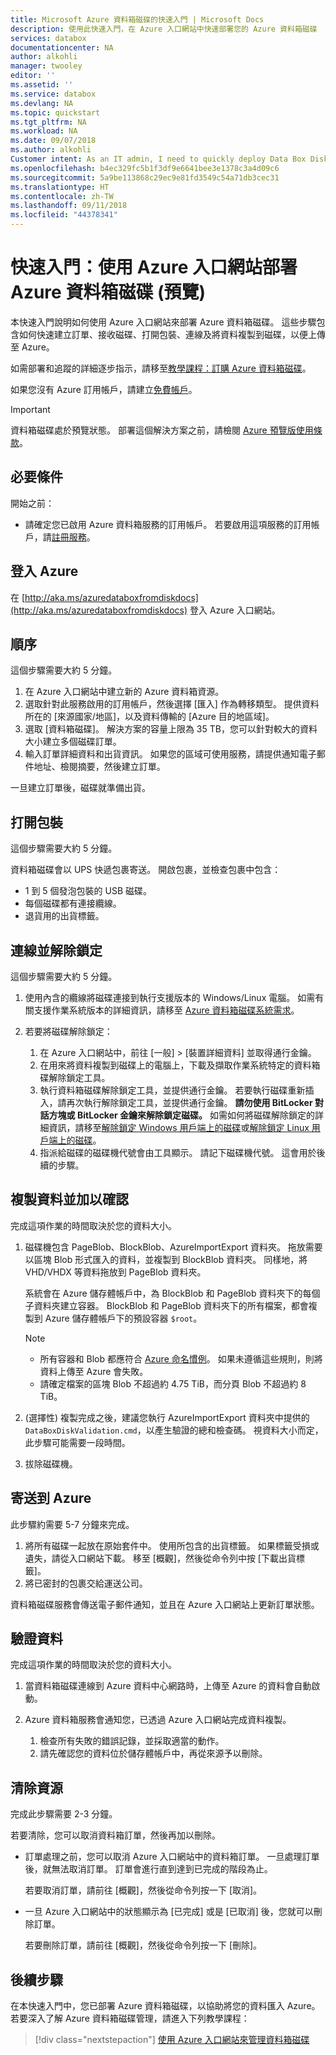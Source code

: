 ```yaml
---
title: Microsoft Azure 資料箱磁碟的快速入門 | Microsoft Docs
description: 使用此快速入門，在 Azure 入口網站中快速部署您的 Azure 資料箱磁碟
services: databox
documentationcenter: NA
author: alkohli
manager: twooley
editor: ''
ms.assetid: ''
ms.service: databox
ms.devlang: NA
ms.topic: quickstart
ms.tgt_pltfrm: NA
ms.workload: NA
ms.date: 09/07/2018
ms.author: alkohli
Customer intent: As an IT admin, I need to quickly deploy Data Box Disk so as to import data into Azure.
ms.openlocfilehash: b4ec329fc5b1f3df9e6641bee3e1378c3a4d09c6
ms.sourcegitcommit: 5a9be113868c29ec9e81fd3549c54a71db3cec31
ms.translationtype: HT
ms.contentlocale: zh-TW
ms.lasthandoff: 09/11/2018
ms.locfileid: "44378341"
---
```

# <a name="quickstart-deploy-azure-data-box-disk-using-the-azure-portal-preview"></a>快速入門：使用 Azure 入口網站部署 Azure 資料箱磁碟 (預覽)

本快速入門說明如何使用 Azure 入口網站來部署 Azure 資料箱磁碟。 這些步驟包含如何快速建立訂單、接收磁碟、打開包裝、連線及將資料複製到磁碟，以便上傳至 Azure。 

如需部署和追蹤的詳細逐步指示，請移至[教學課程：訂購 Azure 資料箱磁碟](data-box-disk-deploy-ordered.md)。 

如果您沒有 Azure 訂用帳戶，請建立[免費帳戶](https://azure.microsoft.com/en-us/free/?WT.mc_id=A261C142F)。

> [!IMPORTANT]
> 資料箱磁碟處於預覽狀態。 部署這個解決方案之前，請檢閱 [Azure 預覽版使用條款](https://azure.microsoft.com/support/legal/preview-supplemental-terms/)。

## <a name="prerequisites"></a>必要條件

開始之前：

- 請確定您已啟用 Azure 資料箱服務的訂用帳戶。 若要啟用這項服務的訂用帳戶，請[註冊服務](http://aka.ms/azuredataboxfromdiskdocs)。

## <a name="sign-in-to-azure"></a>登入 Azure

在 [http://aka.ms/azuredataboxfromdiskdocs](http://aka.ms/azuredataboxfromdiskdocs) 登入 Azure 入口網站。

## <a name="order"></a>順序

這個步驟需要大約 5 分鐘。

1. 在 Azure 入口網站中建立新的 Azure 資料箱資源。 
2. 選取針對此服務啟用的訂用帳戶，然後選擇 [匯入] 作為轉移類型。 提供資料所在的 [來源國家/地區]，以及資料傳輸的 [Azure 目的地區域]。
3. 選取 [資料箱磁碟]。 解決方案的容量上限為 35 TB，您可以針對較大的資料大小建立多個磁碟訂單。  
4. 輸入訂單詳細資料和出貨資訊。 如果您的區域可使用服務，請提供通知電子郵件地址、檢閱摘要，然後建立訂單。 

一旦建立訂單後，磁碟就準備出貨。 

## <a name="unpack"></a>打開包裝

這個步驟需要大約 5 分鐘。

資料箱磁碟會以 UPS 快遞包裹寄送。 開啟包裹，並檢查包裹中包含：

- 1 到 5 個發泡包裝的 USB 磁碟。
- 每個磁碟都有連接纜線。 
- 退貨用的出貨標籤。

## <a name="connect-and-unlock"></a>連線並解除鎖定

這個步驟需要大約 5 分鐘。

1. 使用內含的纜線將磁碟連接到執行支援版本的 Windows/Linux 電腦。 如需有關支援作業系統版本的詳細資訊，請移至 [Azure 資料箱磁碟系統需求](data-box-disk-system-requirements.md)。 
2. 若要將磁碟解除鎖定：

    1. 在 Azure 入口網站中，前往 [一般] > [裝置詳細資料] 並取得通行金鑰。
    2. 在用來將資料複製到磁碟上的電腦上，下載及擷取作業系統特定的資料箱碟解除鎖定工具。 
    3. 執行資料箱磁碟解除鎖定工具，並提供通行金鑰。 若要執行磁碟重新插入，請再次執行解除鎖定工具，並提供通行金鑰。 **請勿使用 BitLocker 對話方塊或 BitLocker 金鑰來解除鎖定磁碟。** 如需如何將磁碟解除鎖定的詳細資訊，請移至[解除鎖定 Windows 用戶端上的磁碟]()或[解除鎖定 Linux 用戶端上的磁碟]()。
    4. 指派給磁碟的磁碟機代號會由工具顯示。 請記下磁碟機代號。 這會用於後續的步驟。

## <a name="copy-data-and-verify"></a>複製資料並加以確認

完成這項作業的時間取決於您的資料大小。 

1. 磁碟機包含 PageBlob、BlockBlob、AzureImportExport 資料夾。 拖放需要以區塊 Blob 形式匯入的資料，並複製到 BlockBlob 資料夾。 同樣地，將 VHD/VHDX 等資料拖放到 PageBlob 資料夾。

    系統會在 Azure 儲存體帳戶中，為 BlockBlob 和 PageBlob 資料夾下的每個子資料夾建立容器。 BlockBlob 和 PageBlob 資料夾下的所有檔案，都會複製到 Azure 儲存體帳戶下的預設容器 `$root`。

    > [!NOTE] 
    > - 所有容器和 Blob 都應符合 [Azure 命名慣例](data-box-disk-limits.md#azure-block-blob-and-page-blob-naming-conventions)。 如果未遵循這些規則，則將資料上傳至 Azure 會失敗。
    > - 請確定檔案的區塊 Blob 不超過約 4.75 TiB，而分頁 Blob 不超過約 8 TiB。

2. (選擇性) 複製完成之後，建議您執行 AzureImportExport 資料夾中提供的 `DataBoxDiskValidation.cmd`，以產生驗證的總和檢查碼。 視資料大小而定，此步驟可能需要一段時間。 
3. 拔除磁碟機。 


## <a name="ship-to-azure"></a>寄送到 Azure

此步驟約需要 5-7 分鐘來完成。

1. 將所有磁碟一起放在原始套件中。 使用所包含的出貨標籤。 如果標籤受損或遺失，請從入口網站下載。 移至 [概觀]，然後從命令列中按 [下載出貨標籤]。
2. 將已密封的包裹交給運送公司。  

資料箱磁碟服務會傳送電子郵件通知，並且在 Azure 入口網站上更新訂單狀態。


## <a name="verify-your-data"></a>驗證資料

完成這項作業的時間取決於您的資料大小。

1. 當資料箱磁碟連線到 Azure 資料中心網路時，上傳至 Azure 的資料會自動啟動。 
2. Azure 資料箱服務會通知您，已透過 Azure 入口網站完成資料複製。 
    
    1. 檢查所有失敗的錯誤記錄，並採取適當的動作。
    2. 請先確認您的資料位於儲存體帳戶中，再從來源予以刪除。

## <a name="clean-up-resources"></a>清除資源

完成此步驟需要 2-3 分鐘。

若要清除，您可以取消資料箱訂單，然後再加以刪除。

- 訂單處理之前，您可以取消 Azure 入口網站中的資料箱訂單。 一旦處理訂單後，就無法取消訂單。 訂單會進行直到達到已完成的階段為止。 

    若要取消訂單，請前往 [概觀]，然後從命令列按一下 [取消]。  

- 一旦 Azure 入口網站中的狀態顯示為 [已完成] 或是 [已取消] 後，您就可以刪除訂單。 

    若要刪除訂單，請前往 [概觀]，然後從命令列按一下 [刪除]。

## <a name="next-steps"></a>後續步驟

在本快速入門中，您已部署 Azure 資料箱磁碟，以協助將您的資料匯入 Azure。 若要深入了解 Azure 資料箱磁碟管理，請進入下列教學課程： 

> [!div class="nextstepaction"]
> [使用 Azure 入口網站來管理資料箱磁碟](data-box-portal-ui-admin.md)


